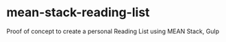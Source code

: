 # mean-stack-reading-list
Proof of concept to create a personal Reading List using MEAN Stack, Gulp
